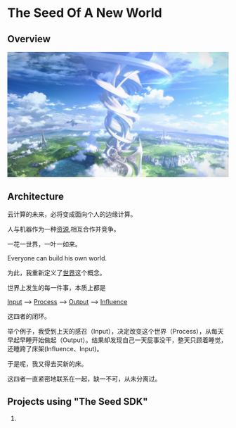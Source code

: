 # The Seed Of A New World

## Overview

![](img/new-world1.png)

## Architecture

云计算的未来，必将变成面向个人的边缘计算。

人与机器作为一种[资源](resource.md),相互合作并竞争。

一花一世界，一叶一如来。

Everyone can build his own world.

为此，我重新定义了[世界](world.md)这个概念。

世界上发生的每一件事，本质上都是

[Input](input.md)
-->
[Process](process.md)
-->
[Output](output.md)
-->
[Influence](influence.md)

这四者的闭环。

举个例子，我受到上天的感召（Input），决定改变这个世界（Process），从每天早起早睡开始做起（Output）。结果却发现自己一天屁事没干，整天只顾着睡觉，还睡跨了床架(Influence、Input)。

于是呢，我又得去买新的床。

这四者一直紧密地联系在一起，缺一不可，从未分离过。

## Projects using "The Seed SDK"

1. 